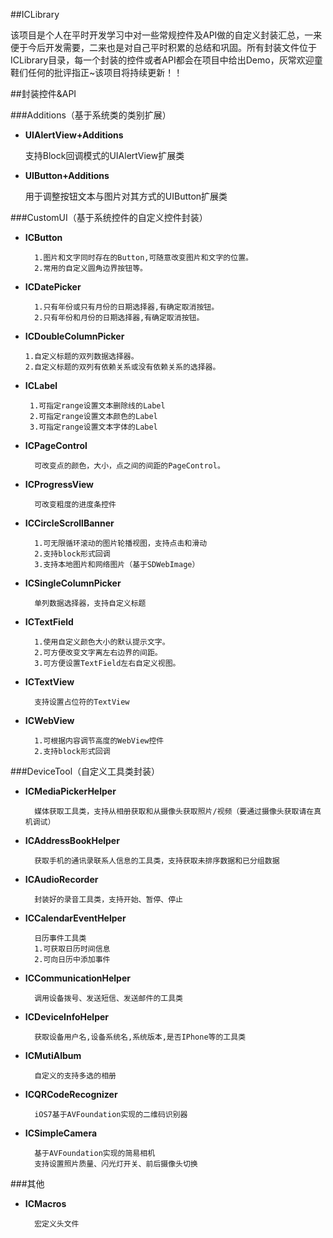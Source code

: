 ##ICLibrary

该项目是个人在平时开发学习中对一些常规控件及API做的自定义封装汇总，一来便于今后开发需要，二来也是对自己平时积累的总结和巩固。所有封装文件位于ICLibrary目录，每一个封装的控件或者API都会在项目中给出Demo，灰常欢迎童鞋们任何的批评指正~该项目将持续更新！！

##封装控件&API

###Additions（基于系统类的类别扩展）

- **UIAlertView+Additions**
	
	支持Block回调模式的UIAlertView扩展类
	
- **UIButton+Additions**

	用于调整按钮文本与图片对其方式的UIButton扩展类

###CustomUI（基于系统控件的自定义控件封装）

- **ICButton**

		1.图片和文字同时存在的Button,可随意改变图片和文字的位置。
		2.常用的自定义圆角边界按钮等。
	
- **ICDatePicker**

		1.只有年份或只有月份的日期选择器,有确定取消按钮。
		2.只有年份和月份的日期选择器,有确定取消按钮。
	
-	**ICDoubleColumnPicker**

		1.自定义标题的双列数据选择器。
		2.自定义标题的双列有依赖关系或没有依赖关系的选择器。
	
-  **ICLabel**

		1.可指定range设置文本删除线的Label
 		2.可指定range设置文本颜色的Label
 		3.可指定range设置文本字体的Label
 	
- **ICPageControl**

		可改变点的颜色，大小，点之间的间距的PageControl。
	
- **ICProgressView**

		可改变粗度的进度条控件
	
- **ICCircleScrollBanner**

		1.可无限循环滚动的图片轮播视图，支持点击和滑动
		2.支持block形式回调
		3.支持本地图片和网络图片（基于SDWebImage）
- **ICSingleColumnPicker**

		单列数据选择器，支持自定义标题
		
- **ICTextField**

		1.使用自定义颜色大小的默认提示文字。
		2.可方便改变文字离左右边界的间距。
		3.可方便设置TextField左右自定义视图。
		
- **ICTextView**

		支持设置占位符的TextView
		
- **ICWebView**

		1.可根据内容调节高度的WebView控件
		2.支持block形式回调


###DeviceTool（自定义工具类封装）

- **ICMediaPickerHelper**

		媒体获取工具类，支持从相册获取和从摄像头获取照片/视频（要通过摄像头获取请在真机调试）
		
- **ICAddressBookHelper**
	
		获取手机的通讯录联系人信息的工具类，支持获取未排序数据和已分组数据
		
- **ICAudioRecorder**

		封装好的录音工具类，支持开始、暂停、停止
		
- **ICCalendarEventHelper**

		日历事件工具类
		1.可获取日历时间信息
		2.可向日历中添加事件
		
- **ICCommunicationHelper**

		调用设备拨号、发送短信、发送邮件的工具类
		
- **ICDeviceInfoHelper**

		获取设备用户名,设备系统名,系统版本,是否IPhone等的工具类
		
- **ICMutiAlbum**

		自定义的支持多选的相册
		
- **ICQRCodeRecognizer**

		iOS7基于AVFoundation实现的二维码识别器
		
- **ICSimpleCamera**

		基于AVFoundation实现的简易相机
		支持设置照片质量、闪光灯开关、前后摄像头切换
		

###其他

- **ICMacros**

		宏定义头文件




	












